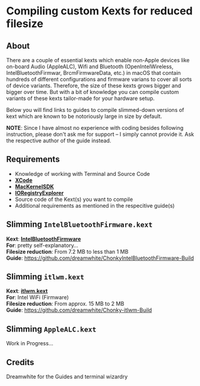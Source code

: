 # Compiling custom Kexts for reduced filesize

## About
There are a couple of essential kexts which enable non-Apple devices like on-board Audio (AppleALC), Wifi and Bluetooth (OpenIntelWireless, IntelBluetoothFirmwar, BrcmFirmwareData, etc.) in macOS that contain hundreds of different configurations and firmware varians to cover all sorts of device variants. Therefore, the size of these kexts grows bigger and bigger over time. But with a bit of knowledge you can compile custom variants of these kexts tailor-made for your hardware setup.

Below you will find links to guides to compile slimmed-down versions of kext which are known to be notoriously large in size by default.

**NOTE**: Since I have almost no experience with coding besides following instruction, please don't ask me for support – I simply cannot provide it. Ask the respective author of the guide instead.

## Requirements

- Knowledge of working with Terminal and Source Code
- [**XCode**](https://developer.apple.com/xcode/)
- [**MacKernelSDK**](https://github.com/acidanthera/MacKernelSDK)
- [**IORegistryExplorer**](https://github.com/utopia-team/IORegistryExplorer)
- Source code of the Kext(s) you want to compile
- Additional requirements as mentioned in the respecitive guide(s)

## Slimming `IntelBluetoothFirmware.kext` 
**Kext**: [**IntelBluetoothFirmware**](https://github.com/OpenIntelWireless/IntelBluetoothFirmware)</br>
**For**: pretty self-explanatory…</br>
**Filesize reduction**:  From 7.2 MB to less than 1 MB</br>
**Guide**: https://github.com/dreamwhite/ChonkyIntelBluetoothFirmware-Build

## Slimming `itlwm.kext`
**Kext**: [**itlwm.kext**](https://github.com/OpenIntelWireless/itlwm)</br>
**For**: Intel WiFi (Firmware)</br>
**Filesize reduction**: From approx. 15 MB to 2 MB </br>
**Guide**: https://github.com/dreamwhite/Chonky-itlwm-Build

## Slimming `AppleALC.kext`
Work in Progress…

## Credits
Dreamwhite for the Guides and terminal wizardry

